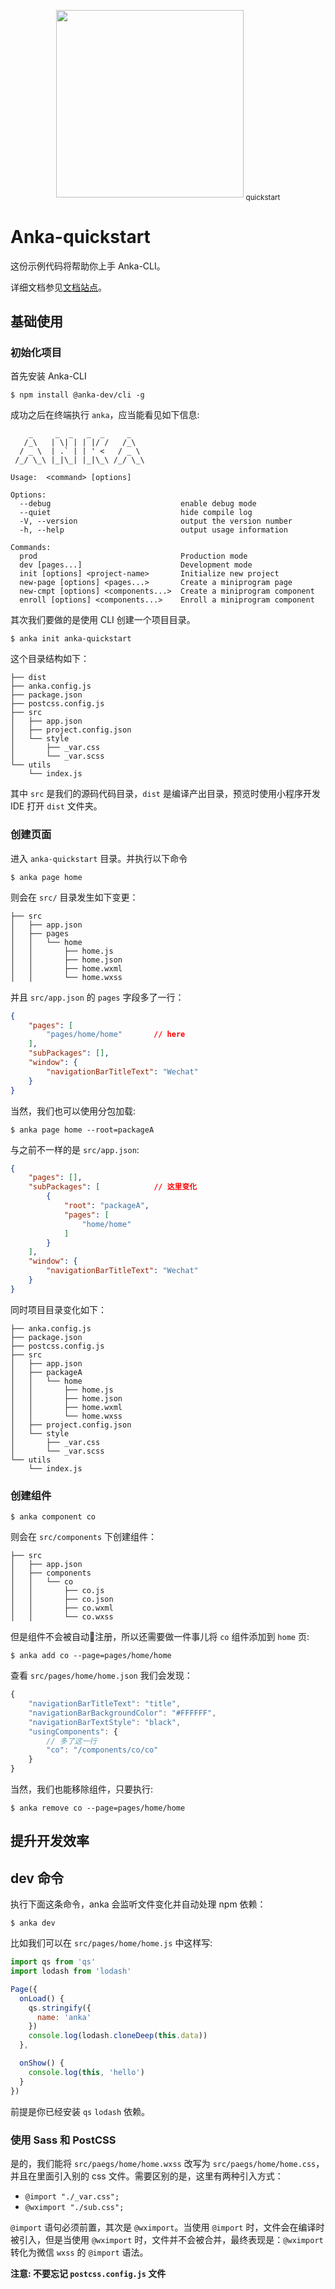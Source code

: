 <p align="center">
  <img src="https://user-images.githubusercontent.com/10026019/44260701-d84b6e80-a247-11e8-9d79-5f82be615c84.png" width="300"/>
  <sub>quickstart</sub>
</p>


# Anka-quickstart

这份示例代码将帮助你上手 Anka-CLI。

详细文档参见[文档站点](https://iexception.github.io/anka-doc)。

## 基础使用

### 初始化项目

首先安装 Anka-CLI

```shell
$ npm install @anka-dev/cli -g
```

成功之后在终端执行 `anka`，应当能看见如下信息:

```shell
    _     _  _   _  _     _
   /_\   | \| | | |/ /   /_\
  / _ \  | .` | | ' <   / _ \
 /_/ \_\ |_|\_| |_|\_\ /_/ \_\

Usage:  <command> [options]

Options:
  --debug                             enable debug mode
  --quiet                             hide compile log
  -V, --version                       output the version number
  -h, --help                          output usage information

Commands:
  prod                                Production mode
  dev [pages...]                      Development mode
  init [options] <project-name>       Initialize new project
  new-page [options] <pages...>       Create a miniprogram page
  new-cmpt [options] <components...>  Create a miniprogram component
  enroll [options] <components...>    Enroll a miniprogram component
````

其次我们要做的是使用 CLI 创建一个项目目录。

```shell
$ anka init anka-quickstart
```

这个目录结构如下：

```shell
├── dist
├── anka.config.js
├── package.json
├── postcss.config.js
├── src
│   ├── app.json
│   ├── project.config.json
│   └── style
│       ├── _var.css
│       └── _var.scss
└── utils
    └── index.js
```

其中 `src` 是我们的源码代码目录，`dist` 是编译产出目录，预览时使用小程序开发 IDE 打开 `dist` 文件夹。

### 创建页面

进入 `anka-quickstart` 目录。并执行以下命令

```shell
$ anka page home
```

则会在 `src/` 目录发生如下变更：

```shell
├── src
│   ├── app.json
│   ├── pages
│   │   └── home
│   │       ├── home.js
│   │       ├── home.json
│   │       ├── home.wxml
│   │       └── home.wxss
```

并且 `src/app.json` 的 `pages` 字段多了一行：

```json
{
    "pages": [
        "pages/home/home"       // here
    ],
    "subPackages": [],
    "window": {
        "navigationBarTitleText": "Wechat"
    }
}
```

当然，我们也可以使用分包加载:

```shell
$ anka page home --root=packageA
```

与之前不一样的是 `src/app.json`:

```json
{
    "pages": [],
    "subPackages": [            // 这里变化
        {
            "root": "packageA",
            "pages": [
                "home/home"
            ]
        }
    ],
    "window": {
        "navigationBarTitleText": "Wechat"
    }
}
```

同时项目目录变化如下：

```shell
├── anka.config.js
├── package.json
├── postcss.config.js
├── src
│   ├── app.json
│   ├── packageA
│   │   └── home
│   │       ├── home.js
│   │       ├── home.json
│   │       ├── home.wxml
│   │       └── home.wxss
│   ├── project.config.json
│   └── style
│       ├── _var.css
│       └── _var.scss
└── utils
    └── index.js
```

### 创建组件

```shell
$ anka component co
```

则会在 `src/components` 下创建组件：

```shell
├── src
│   ├── app.json
│   ├── components
│   │   └── co
│   │       ├── co.js
│   │       ├── co.json
│   │       ├── co.wxml
│   │       └── co.wxss
```

但是组件不会被自动注册，所以还需要做一件事儿将 `co` 组件添加到 `home` 页:

```shell
$ anka add co --page=pages/home/home
```

查看 `src/pages/home/home.json` 我们会发现：

```js
{
    "navigationBarTitleText": "title",
    "navigationBarBackgroundColor": "#FFFFFF",
    "navigationBarTextStyle": "black",
    "usingComponents": {
        // 多了这一行
        "co": "/components/co/co"
    }
}
```

当然，我们也能移除组件，只要执行:

```shell
$ anka remove co --page=pages/home/home
```

## 提升开发效率

## dev 命令

执行下面这条命令，anka 会监听文件变化并自动处理 npm 依赖：

```shell
$ anka dev
```

比如我们可以在 `src/pages/home/home.js` 中这样写:

```javascript
import qs from 'qs'
import lodash from 'lodash'

Page({
  onLoad() {
    qs.stringify({
      name: 'anka'
    })
    console.log(lodash.cloneDeep(this.data))
  },

  onShow() {
    console.log(this, 'hello')
  }
})
```

前提是你已经安装 `qs` `lodash` 依赖。

### 使用 Sass 和 PostCSS

是的，我们能将 `src/paegs/home/home.wxss` 改写为 `src/paegs/home/home.css`，并且在里面引入别的 css 文件。需要区别的是，这里有两种引入方式：

- `@import "./_var.css";`
- `@wximport "./sub.css";`

`@import` 语句必须前置，其次是 `@wximport`。当使用 `@import` 时，文件会在编译时被引入，但是当使用 `@wximport` 时，文件并不会被合并，最终表现是：`@wximport` 转化为微信 `wxss` 的 `@import` 语法。

**注意: 不要忘记 `postcss.config.js` 文件**
